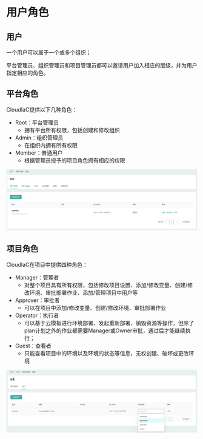 # 用户角色

## 用户

一个用户可以属于一个或多个组织；

平台管理员、组织管理员和项目管理员都可以邀请用户加入相应的层级，并为用户指定相应的角色。

## 平台角色

CloudIaC提供以下几种角色：

- Root：平台管理员
  - 拥有平台所有权限，包括创建和修改组织
- Admin：组织管理员
  - 在组织内拥有所有权限
- Member：普通用户
  - 根据管理员授予的项目角色拥有相应的权限

![image-20211224140119458](../images/image-20211224140119458.png)

## 项目角色

CloudIaC在项目中提供四种角色：

- Manager：管理者
  - 对整个项目具有所有权限，包括修改项目设置、添加/修改变量、创建/修改环境、审批部署作业、添加/管理项目中用户等
- Approver：审批者
  - 可以在项目中添加/修改变量、创建/修改环境、审批部署作业
- Operator：执行者
  - 可以基于云模板进行环境部署、发起重新部署、销毁资源等操作，但除了plan计划之外的作业都需要Manager或Owner审批，通过后才能继续执行；
- Guest：查看者
  - 只能查看项目中的环境以及环境的状态等信息，无权创建、破坏或更改环境

![image-20211224140213293](../images/image-20211224140213293.png)
